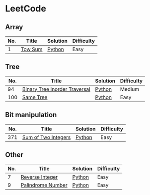 # LeetCode

## Array
| No. | Title | Solution | Difficulty |
| --- | ----- | -------- | ---------- |
| 1   |[Tow Sum](https://leetcode.com/problems/two-sum/) | [Python](https://github.com/kaka-lin/leetcode/tree/master/python/array/two_sum.py) | Easy |

## Tree
| No. | Title | Solution | Difficulty |
| --- | ----- | -------- | ---------- |
| 94  |[Binary Tree Inorder Traversal](https://leetcode.com/problems/binary-tree-inorder-traversal/) | [Python](https://github.com/kaka-lin/leetcode/tree/master/python/tree/binary_tree_inorder_traversal.py) | Medium |
| 100 |[Same Tree](https://leetcode.com/problems/same-tree/) | [Python](https://github.com/kaka-lin/leetcode/tree/master/python/tree/same_tree.py) | Easy |

## Bit manipulation
| No. | Title | Solution | Difficulty |
| --- | ----- | -------- | ---------- |
| 371 |[Sum of Two Integers](https://leetcode.com/problems/sum-of-two-integers/) | [Python](https://github.com/kaka-lin/leetcode/tree/master/python/bit-manipulation/sum_of_two_integers.py) | Easy |


## Other
| No. | Title | Solution | Difficulty |
| --- | ----- | -------- | ---------- |
| 7   |[Reverse Integer](https://leetcode.com/problems/reverse-integer/) | [Python](https://github.com/kaka-lin/leetcode/tree/master/python/other/reverse_integer.py) | Easy |
| 9   |[Palindrome Number](https://leetcode.com/problems/palindrome-number/) | [Python](https://github.com/kaka-lin/leetcode/tree/master/python/other/palindrome_number.py) | Easy |



